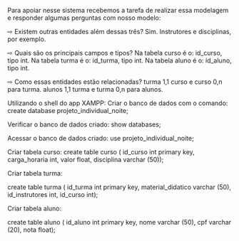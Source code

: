 Para apoiar nesse sistema recebemos a tarefa de realizar essa modelagem e responder algumas perguntas com nosso modelo:


 ⇨ Existem outras entidades além dessas três?
Sim. Instrutores e disciplinas, por exemplo.

 ⇨ Quais são os principais campos e tipos? 
Na tabela curso é o: id_curso, tipo int. 
Na tabela turma é o: id_turma, tipo int. 
Na tabela aluno é o: id_aluno, tipo int.

⇨ Como essas entidades estão relacionadas? 
turma 1,1 curso e curso 0,n para turma.
alunos 1,1 turma e turma 0,n para alunos.

Utilizando o shell do app XAMPP:
Criar o  banco de dados com o comando: 
create database projeto_individual_noite; 

Verificar o banco de dados criado:
show databases;

Acessar o banco de dados criado:
use projeto_individual_noite;

Criar tabela curso: 
create table curso (
id_curso int primary key,
carga_horaria int, 
valor float,
disciplina varchar (50)); 

Criar tabela turma: 

create table turma (
id_turma int primary key,
material_didatico varchar (50), 
id_instrutores int,
id_curso int); 

Criar tabela aluno: 

create table aluno (
id_aluno int primary key,
nome varchar (50), 
cpf varchar (20),
nota float); 

